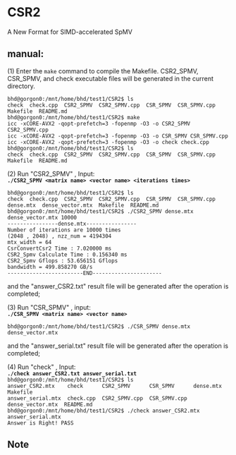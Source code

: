 # CSR2
A New Format for SIMD-accelerated SpMV

## manual:

(1) Enter the `make` command to compile the Makefile. CSR2_SPMV, CSR_SPMV, and check executable files will be generated in the current directory.  
  
`bhd@gorgon0:/mnt/home/bhd/test1/CSR2$ ls`  
`check  check.cpp  CSR2_SPMV  CSR2_SPMV.cpp  CSR_SPMV  CSR_SPMV.cpp  Makefile  README.md`  
`bhd@gorgon0:/mnt/home/bhd/test1/CSR2$ make`  
`icc -xCORE-AVX2 -qopt-prefetch=3 -fopenmp -O3 -o CSR2_SPMV CSR2_SPMV.cpp`  
`icc -xCORE-AVX2 -qopt-prefetch=3 -fopenmp -O3 -o CSR_SPMV CSR_SPMV.cpp`  
`icc -xCORE-AVX2 -qopt-prefetch=3 -fopenmp -O3 -o check check.cpp`  
`bhd@gorgon0:/mnt/home/bhd/test1/CSR2$ ls`   
`check  check.cpp  CSR2_SPMV  CSR2_SPMV.cpp  CSR_SPMV  CSR_SPMV.cpp  Makefile  README.md`  
  
(2) Run "CSR2_SPMV" , Input:  
**`./CSR2_SPMV <matrix name> <vector name> <iterations times>`**  
  
`bhd@gorgon0:/mnt/home/bhd/test1/CSR2$ ls`  
`check  check.cpp  CSR2_SPMV  CSR2_SPMV.cpp  CSR_SPMV  CSR_SPMV.cpp  dense.mtx  dense_vector.mtx  Makefile  README.md`  
`bhd@gorgon0:/mnt/home/bhd/test1/CSR2$ ./CSR2_SPMV dense.mtx dense_vector.mtx 10000`  
`----------------dense.mtx----------------`  
`Number of iterations are 10000 times`  
`(2048 , 2048) , nzz_num = 4194304`  
`mtx_width = 64`  
`CsrConvertCsr2 Time : 7.020000 ms`  
`CSR2_Spmv Calculate Time : 0.156340 ms`  
`CSR2_Spmv Gflops : 53.656151 Gflops`  
`bandwidth = 499.858270 GB/s`  
`------------------------END----------------------`  
  
and the "answer_CSR2.txt" result file will be generated after the operation is completed;  
  
(3) Run "CSR_SPMV" , input:  
                    **`./CSR_SPMV <matrix name> <vector name>`**  
  
`bhd@gorgon0:/mnt/home/bhd/test1/CSR2$ ./CSR_SPMV dense.mtx dense_vector.mtx`  
  
and the "answer_serial.txt" result file will be generated after the operation is completed;  

(4) Run "check" , Input:  
                    **`./check answer_CSR2.txt answer_serial.txt`**  
`bhd@gorgon0:/mnt/home/bhd/test1/CSR2$ ls`  
`answer_CSR2.mtx    check      CSR2_SPMV      CSR_SPMV      dense.mtx         Makefile`  
`answer_serial.mtx  check.cpp  CSR2_SPMV.cpp  CSR_SPMV.cpp  dense_vector.mtx  README.md`  
`bhd@gorgon0:/mnt/home/bhd/test1/CSR2$ ./check answer_CSR2.mtx answer_serial.mtx`  
`Answer is Right! PASS`  

## Note


